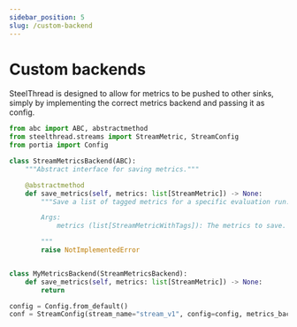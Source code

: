 ```yaml
---
sidebar_position: 5
slug: /custom-backend
---
```


# Custom backends

SteelThread is designed to allow for metrics to be pushed to other sinks, simply by implementing the correct metrics backend and passing it as config. 

```python
from abc import ABC, abstractmethod
from steelthread.streams import StreamMetric, StreamConfig
from portia import Config

class StreamMetricsBackend(ABC):
    """Abstract interface for saving metrics."""

    @abstractmethod
    def save_metrics(self, metrics: list[StreamMetric]) -> None:
        """Save a list of tagged metrics for a specific evaluation run.

        Args:
            metrics (list[StreamMetricWithTags]): The metrics to save.

        """
        raise NotImplementedError


class MyMetricsBackend(StreamMetricsBackend):
    def save_metrics(self, metrics: list[StreamMetric]) -> None:
        return    

config = Config.from_default()
conf = StreamConfig(stream_name="stream_v1", config=config, metrics_backends=[MyMetricsBackend()])
```